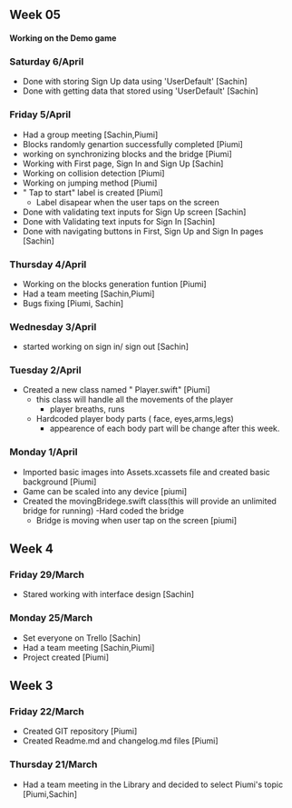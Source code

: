 
## Week 05

#### Working on the Demo game

### Saturday 6/April 
- Done with storing Sign Up data using 'UserDefault' [Sachin]
- Done with getting data that stored using 'UserDefault' [Sachin] 

### Friday 5/April
- Had a group meeting [Sachin,Piumi] 
- Blocks randomly genartion successfully completed [Piumi]
- working on synchronizing blocks and the bridge [Piumi]
- Working with First page, Sign In and Sign Up [Sachin]
- Working on collision detection [Piumi]
- Working on jumping method [Piumi]
- " Tap to start" label is created [Piumi]
    - Label disapear when the user taps on the screen
- Done with validating text inputs for Sign Up screen [Sachin]
- Done with Validating text inputs for Sign In [Sachin]
- Done with navigating buttons in First, Sign Up and Sign In pages [Sachin]

### Thursday 4/April 
- Working on the blocks generation funtion [Piumi]
- Had a team meeting [Sachin,Piumi]
- Bugs fixing [Piumi, Sachin]

### Wednesday 3/April
- started working on sign in/ sign out [Sachin]


### Tuesday 2/April

- Created a new class named " Player.swift" [Piumi]
    - this class will handle all the movements of the player
        - player breaths, runs
    - Hardcoded player body parts ( face, eyes,arms,legs)
        - appearence of each body part will be change after this week.

### Monday 1/April

- Imported basic images into Assets.xcassets file and created basic background [Piumi]
- Game can be scaled into any device [piumi]
- Created the movingBridege.swift class(this will provide an unlimited bridge for running)
-Hard coded the bridge
    - Bridge is moving when user tap on the screen [piumi]

## Week 4

### Friday 29/March
- Stared working with interface design [Sachin]


### Monday 25/March
- Set everyone on Trello [Sachin]
- Had a team meeting [Sachin,Piumi]
- Project created [Piumi]

## Week 3

### Friday 22/March
- Created GIT repository [Piumi]
- Created Readme.md and changelog.md files [Piumi]


### Thursday 21/March
- Had a team meeting in the Library and decided to select Piumi's topic [Piumi,Sachin]

